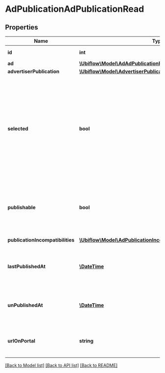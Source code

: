 # AdPublicationAdPublicationRead

## Properties
Name | Type | Description | Notes
------------ | ------------- | ------------- | -------------
**id** | **int** | The unique identifier of the ad publication, in the Ubiflow IS. | [optional] 
**ad** | [**\Ubiflow\Model\AdAdPublicationRead**](AdAdPublicationRead.md) |  | [optional] 
**advertiserPublication** | [**\Ubiflow\Model\AdvertiserPublicationAdPublicationRead**](AdvertiserPublicationAdPublicationRead.md) |  | [optional] 
**selected** | **bool** | Indicates weather the ad has been selected by the advertiser to be published.  Note that the fact that an ad is selected does NOT guarantee that it will be published, for multiple reasons :  - It may not be publishable (or may become unpublishable after an update).  - The advertiser has a quota (maximum number of ads) for this portal. In this case :      - If the advertiser publication is configured to be automatic (thus not manual),        the selection of ads is not taken into account :        in other terms, the \&quot;selected\&quot; boolean has no effect.      - If the advertiser publication is configured to be manual,        Ubiflow send the maximum number of ads until the quota is reached.  - The portal may refuse to publish the ad, for reasons that belong to it :      - It has a moderation tool, and moderators judged that the ad is not convenient.      - There is currently a litigation between the portal and the advertiser. | [optional] 
**publishable** | **bool** | Indicates weather the ad may be published on the portal.  When the ad is not publishable on the portal, the reasons are indicated in the dedicated property \&quot;publicationIncompatibilities\&quot;.  Note that a publishable ad will NOT always be published. Either because it is not selected, or for many other reasons (for more details, see the comments on the \&quot;selected\&quot; property). | [optional] 
**publicationIncompatibilities** | [**\Ubiflow\Model\AdPublicationIncompatibilityAdPublicationRead[]**](AdPublicationIncompatibilityAdPublicationRead.md) | The collection of all reasons why the ad may not be published on the portal. | [optional] 
**lastPublishedAt** | [**\DateTime**](\DateTime.md) | The date the ad was published (ie sent by Ubiflow to the portal) for the last time.  This date is null if the ad has been unpublished.  Dates use the &lt;a href&#x3D;\&quot;https://tools.ietf.org/html/rfc3339#section-5.8\&quot;&gt;RFC3339&lt;/a&gt; format (ex: 2020-12-16T00:00:00+00). | [optional] 
**unPublishedAt** | [**\DateTime**](\DateTime.md) | The date the ad was unpublished (ie Ubiflow sent an order to the portal to remove its publication).  This date is null if the ad is currently published.  Dates use the &lt;a href&#x3D;\&quot;https://tools.ietf.org/html/rfc3339#section-5.8\&quot;&gt;RFC3339&lt;/a&gt; format (ex: 2020-12-16T00:00:00+00). | [optional] 
**urlOnPortal** | **string** | The url of the ad on the portal.  This property is defined only when the ad is currently published on the portal AND when the portal has communicated its url to Ubiflow. This is why you cannot entirely rely on this property to know if the ad is currently published. | [optional] 

[[Back to Model list]](../../README.md#documentation-for-models) [[Back to API list]](../../README.md#documentation-for-api-endpoints) [[Back to README]](../../README.md)

